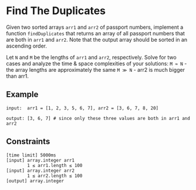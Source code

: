 # Find The Duplicates

Given two sorted arrays `arr1` and `arr2` of passport numbers, implement a function `findDuplicates` that 
returns an array of all passport numbers that are both in `arr1` and `arr2`. Note that the output array 
should be sorted in an ascending order.

Let `N` and `M` be the lengths of `arr1` and `arr2`, respectively. Solve for two cases and analyze 
the time & space complexities of your solutions: `M ≈ N` - the array lengths are approximately 
the same `M ≫ N` - arr2 is much bigger than arr1.

## Example
```
input:  arr1 = [1, 2, 3, 5, 6, 7], arr2 = [3, 6, 7, 8, 20]

output: [3, 6, 7] # since only these three values are both in arr1 and arr2
```

## Constraints
```
[time limit] 5000ms
[input] array.integer arr1
        1 ≤ arr1.length ≤ 100
[input] array.integer arr2
        1 ≤ arr2.length ≤ 100
[output] array.integer
```
